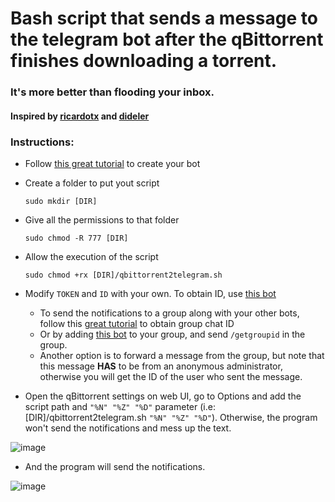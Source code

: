 # Bash script that sends a message to the telegram bot after the qBittorrent finishes downloading a torrent.

### It's more better than flooding your inbox.

#### Inspired by [ricardotx](https://github.com/ricardotx/qbittorrent_telegram_notification) and [dideler](https://gist.github.com/dideler/85de4d64f66c1966788c1b2304b9caf1)

### Instructions:

* Follow [this great tutorial](https://www.thewindowsclub.com/how-to-create-a-simple-telegram-bot) to create your bot

* Create a folder to put yout script
    
    `sudo mkdir [DIR]`

 * Give all the permissions to that folder
   
   `sudo chmod -R 777 [DIR]`

* Allow the execution of the script

   `sudo chmod +rx [DIR]/qbittorrent2telegram.sh`

* Modify `TOKEN` and `ID` with your own. To obtain ID, use [this bot](https://t.me/myidbot)

   * To send the notifications to a group along with your other bots, follow this [great tutorial](https://sarafian.github.io/low-code/2020/03/24/create-private-telegram-chatbot.html) to obtain group chat ID
   * Or by adding [this bot](https://t.me/myidbot) to your group, and send `/getgroupid` in the group.
   * Another option is to forward a message from the group, but note that this message **HAS** to be from an anonymous administrator, otherwise you will get the ID of the user who sent the message.

* Open the qBittorrent settings on web UI, go to Options and add the script path and `"%N" "%Z" "%D"` parameter (i.e: [DIR]/qbittorrent2telegram.sh `"%N" "%Z" "%D"`). Otherwise, the program won't send the notifications and mess up the text.

![image](https://i.imgur.com/MtzsP9U.png)

* And the program will send the notifications.

![image](https://i.imgur.com/V41zTYPh.png)
